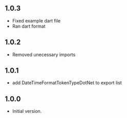 ## 1.0.3
- Fixed example dart file 
- Ran dart format

## 1.0.2
- Removed unecessary imports

## 1.0.1
- add DateTimeFormatTokenTypeDotNet to export list

## 1.0.0

- Initial version.
